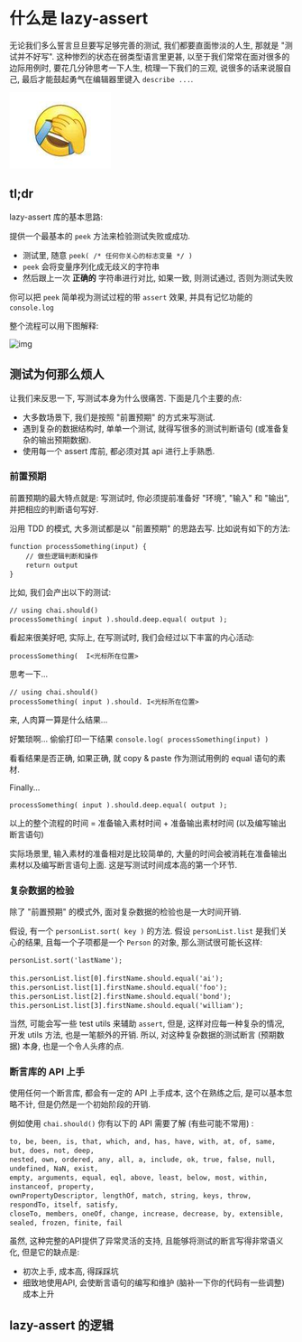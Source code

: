 # 什么是 lazy-assert

无论我们多么誓言旦旦要写足够完善的测试, 我们都要直面惨淡的人生, 那就是 "测试并不好写". 这种惨烈的状态在弱类型语言里更甚, 以至于我们常常在面对很多的边际用例时, 要花几分钟思考一下人生, 梳理一下我们的三观, 说很多的话来说服自己, 最后才能鼓起勇气在编辑器里键入 `describe ...`.

![face palm](./asset/img/face-palm.jpeg)

## tl;dr

lazy-assert 库的基本思路:

提供一个最基本的 `peek` 方法来检验测试失败或成功.

- 测试里, 随意 `peek( /* 任何你关心的标志变量 */ )`
- `peek` 会将变量序列化成无歧义的字符串
- 然后跟上一次 **正确的** 字符串进行对比, 如果一致, 则测试通过, 否则为测试失败

你可以把 `peek` 简单视为测试过程的带 `assert` 效果, 并具有记忆功能的 `console.log`

整个流程可以用下图解释:

![img](./assert/img/lazy-assert-cn.png)

## 测试为何那么烦人

让我们来反思一下, 写测试本身为什么很痛苦. 下面是几个主要的点:

- 大多数场景下, 我们是按照 "前置预期" 的方式来写测试.
- 遇到复杂的数据结构时, 单单一个测试, 就得写很多的测试判断语句 (或准备复杂的输出预期数据).
- 使用每一个 assert 库前, 都必须对其 api 进行上手熟悉.

### 前置预期

前置预期的最大特点就是: 写测试时, 你必须提前准备好 "环境", "输入" 和 "输出", 并把相应的判断语句写好.

沿用 TDD 的模式, 大多测试都是以 "前置预期" 的思路去写. 比如说有如下的方法:

```
function processSomething(input) { 
    // 做些逻辑判断和操作
    return output
}
``` 

比如, 我们会产出以下的测试:

```
// using chai.should()
processSomething( input ).should.deep.equal( output );
```

看起来很美好吧, 实际上, 在写测试时, 我们会经过以下丰富的内心活动:

```
processSomething(  I<光标所在位置>
```

思考一下... 

```
// using chai.should()
processSomething( input ).should. I<光标所在位置>
```

来, 人肉算一算是什么结果... 

好繁琐啊... 偷偷打印一下结果 `console.log( processSomething(input) )`

看看结果是否正确, 如果正确, 就 copy & paste 作为测试用例的 equal 语句的素材.

Finally...

```
processSomething( input ).should.deep.equal( output );
```

以上的整个流程的时间 = 准备输入素材时间 + 准备输出素材时间 (以及编写输出断言语句)
 
实际场景里, 输入素材的准备相对是比较简单的, 大量的时间会被消耗在准备输出素材以及编写断言语句上面. 这是写测试时间成本高的第一个环节.

### 复杂数据的检验

除了 "前置预期" 的模式外, 面对复杂数据的检验也是一大时间开销.

假设, 有一个 `personList.sort( key )` 的方法. 假设 `personList.list` 是我们关心的结果, 且每一个子项都是一个 `Person` 的对象, 
那么测试很可能长这样: 

```
personList.sort('lastName');

this.personList.list[0].firstName.should.equal('ai');
this.personList.list[1].firstName.should.equal('foo');
this.personList.list[2].firstName.should.equal('bond');
this.personList.list[3].firstName.should.equal('william');
```

当然, 可能会写一些 test utils 来辅助 `assert`, 但是, 这样对应每一种复杂的情况, 开发 utils 方法, 也是一笔额外的开销.
所以, 对这种复杂数据的测试断言 (预期数据) 本身, 也是一个令人头疼的点.

### 断言库的 API 上手

使用任何一个断言库, 都会有一定的 API 上手成本, 这个在熟练之后, 是可以基本忽略不计, 但是仍然是一个初始阶段的开销. 

例如使用 `chai.should()` 你有以下的 API 需要了解 (有些可能不常用) :

```
to, be, been, is, that, which, and, has, have, with, at, of, same, but, does, not, deep, 
nested, own, ordered, any, all, a, include, ok, true, false, null, undefined, NaN, exist, 
empty, arguments, equal, eql, above, least, below, most, within, instanceof, property, 
ownPropertyDescriptor, lengthOf, match, string, keys, throw, respondTo, itself, satisfy, 
closeTo, members, oneOf, change, increase, decrease, by, extensible, sealed, frozen, finite, fail
```

虽然, 这种完整的API提供了异常灵活的支持, 且能够将测试的断言写得非常语义化, 但是它的缺点是:

- 初次上手, 成本高, 得踩踩坑
- 细致地使用API, 会使断言语句的编写和维护 (脑补一下你的代码有一些调整) 成本上升

## lazy-assert 的逻辑



